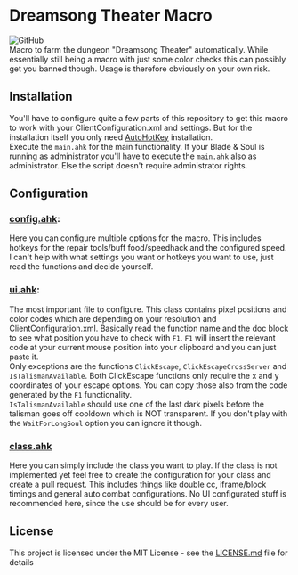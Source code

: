 # Dreamsong Theater Macro
![GitHub](https://img.shields.io/github/license/DaRealFreak/bns-dst)  
Macro to farm the dungeon "Dreamsong Theater" automatically. While essentially still being a macro with just some color checks this can possibly get you banned though. Usage is therefore obviously on your own risk.

## Installation
You'll have to configure quite a few parts of this repository to get this macro to work with your ClientConfiguration.xml and settings.
But for the installation itself you only need [AutoHotKey](https://www.autohotkey.com/) installation.  
Execute the `main.ahk` for the main functionality. If your Blade & Soul is running as administrator you'll have to execute the `main.ahk` also as administrator. Else the script doesn't require administrator rights.

## Configuration

### [config.ahk](config.ahk):
Here you can configure multiple options for the macro. This includes hotkeys for the repair tools/buff food/speedhack and the configured speed.  
I can't help with what settings you want or hotkeys you want to use, just read the functions and decide yourself.

### [ui.ahk](ui.ahk):
The most important file to configure. This class contains pixel positions and color codes which are depending on your resolution and ClientConfiguration.xml.
Basically read the function name and the doc block to see what position you have to check with `F1`. `F1` will insert the relevant code at your current mouse position into your clipboard and you can just paste it.  
Only exceptions are the functions `ClickEscape`, `ClickEscapeCrossServer` and `IsTalismanAvailable`.
Both ClickEscape functions only require the x and y coordinates of your escape options. You can copy those also from the code generated by the `F1` functionality.  
`IsTalismanAvailable` should use one of the last dark pixels before the talisman goes off cooldown which is NOT transparent.
If you don't play with the `WaitForLongSoul` option you can ignore it though.

### [class.ahk](class.ahk)
Here you can simply include the class you want to play. If the class is not implemented yet feel free to create the configuration for your class and create a pull request.
This includes things like double cc, iframe/block timings and general auto combat configurations. No UI configurated stuff is recommended here, since the use should be for every user.

## License
This project is licensed under the MIT License - see the [LICENSE.md](LICENSE) file for details
